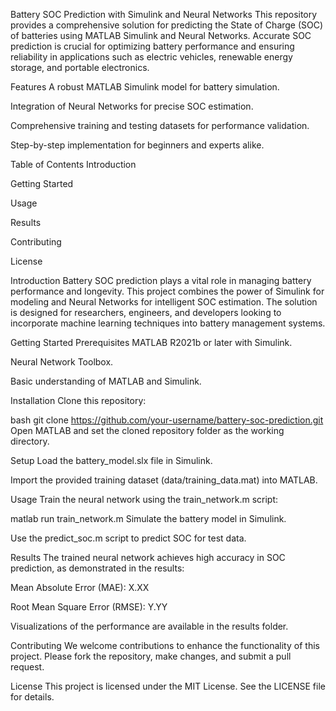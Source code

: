 Battery SOC Prediction with Simulink and Neural Networks
This repository provides a comprehensive solution for predicting the State of Charge (SOC) of batteries using MATLAB Simulink and Neural Networks. Accurate SOC prediction is crucial for optimizing battery performance and ensuring reliability in applications such as electric vehicles, renewable energy storage, and portable electronics.

Features
A robust MATLAB Simulink model for battery simulation.

Integration of Neural Networks for precise SOC estimation.

Comprehensive training and testing datasets for performance validation.

Step-by-step implementation for beginners and experts alike.

Table of Contents
Introduction

Getting Started

Usage

Results

Contributing

License

Introduction
Battery SOC prediction plays a vital role in managing battery performance and longevity. This project combines the power of Simulink for modeling and Neural Networks for intelligent SOC estimation. The solution is designed for researchers, engineers, and developers looking to incorporate machine learning techniques into battery management systems.

Getting Started
Prerequisites
MATLAB R2021b or later with Simulink.

Neural Network Toolbox.

Basic understanding of MATLAB and Simulink.

Installation
Clone this repository:

bash
git clone https://github.com/your-username/battery-soc-prediction.git
Open MATLAB and set the cloned repository folder as the working directory.

Setup
Load the battery_model.slx file in Simulink.

Import the provided training dataset (data/training_data.mat) into MATLAB.

Usage
Train the neural network using the train_network.m script:

matlab
run train_network.m
Simulate the battery model in Simulink.

Use the predict_soc.m script to predict SOC for test data.

Results
The trained neural network achieves high accuracy in SOC prediction, as demonstrated in the results:

Mean Absolute Error (MAE): X.XX

Root Mean Square Error (RMSE): Y.YY

Visualizations of the performance are available in the results folder.

Contributing
We welcome contributions to enhance the functionality of this project. Please fork the repository, make changes, and submit a pull request.

License
This project is licensed under the MIT License. See the LICENSE file for details.
